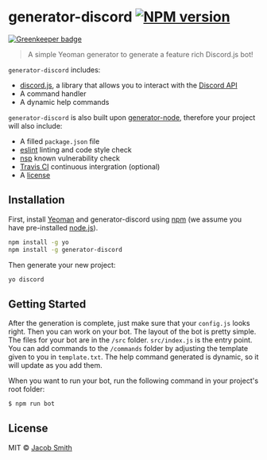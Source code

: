 # generator-discord [![NPM version][npm-image]][npm-url]

[![Greenkeeper badge](https://badges.greenkeeper.io/jsmiith/generator-discord.svg)](https://greenkeeper.io/)

> A simple Yeoman generator to generate a feature rich Discord.js bot!

`generator-discord` includes:

- [discord.js](https://github.com/discordjs/discord.js), a library that allows you to interact with the [Discord API](https://discordapp.com/developers/docs/intro)
- A command handler
- A dynamic help commands

`generator-discord` is also built upon [generator-node](https://github.com/yeoman/generator-node), therefore your project will also include:

- A filled `package.json` file
- [eslint](http://eslint.org/) linting and code style check
- [nsp](https://nodesecurity.io/) known vulnerability check
- [Travis CI](https://travis-ci.org/) continuous intergration (optional)
- A [license](https://spdx.org/licenses/)

## Installation

First, install [Yeoman](http://yeoman.io) and generator-discord using [npm](https://www.npmjs.com/) (we assume you have pre-installed [node.js](https://nodejs.org/)).

```bash
npm install -g yo
npm install -g generator-discord
```

Then generate your new project:

```bash
yo discord
```

## Getting Started

After the generation is complete, just make sure that your `config.js` looks right. Then you can work on your bot. The layout of the bot is pretty simple. The files for your bot are in the `/src` folder. `src/index.js` is the entry point. You can add commands to the `/commands` folder by adjusting the template given to you in `template.txt`. The help command generated is dynamic, so it will update as you add them.

When you want to run your bot, run the following command in your project's root folder:

```bash
$ npm run bot
```

## License

MIT © [Jacob Smith](https://jsmiith.github.io/)

[npm-image]: https://badge.fury.io/js/generator-discord.svg
[npm-url]: https://npmjs.org/package/generator-discord
